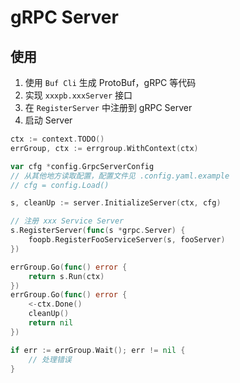 # gRPC Server

## 使用

1. 使用 `Buf Cli` 生成 ProtoBuf，gRPC 等代码
2. 实现 `xxxpb.xxxServer` 接口
3. 在 `RegisterServer` 中注册到 gRPC Server
4. 启动 Server

```go
ctx := context.TODO()
errGroup, ctx := errgroup.WithContext(ctx)

var cfg *config.GrpcServerConfig
// 从其他地方读取配置，配置文件见 .config.yaml.example
// cfg = config.Load()

s, cleanUp := server.InitializeServer(ctx, cfg)

// 注册 xxx Service Server
s.RegisterServer(func(s *grpc.Server) {
    foopb.RegisterFooServiceServer(s, fooServer)
})

errGroup.Go(func() error {
	return s.Run(ctx)
})
errGroup.Go(func() error {
	<-ctx.Done()
	cleanUp()
	return nil
})

if err := errGroup.Wait(); err != nil {
	// 处理错误
}
```